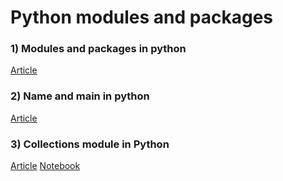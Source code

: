 # Python modules and packages

### 1) Modules and packages in python
[Article](https://medium.com/@domalajayashree/modules-and-packages-in-python-1081f796ebd9)

### 2) Name and main in python
[Article](https://medium.com/@domalajayashree/what-is-name-and-main-in-python-354375d9a480)

### 3) Collections module in Python
[Article](https://jayashree8.medium.com/collections-module-in-python-4db4bfda6d31)
[Notebook](https://github.com/jayashree8/Python_guide/blob/master/Python%20modules%20and%20packages/Advanced%20modules/Collections%20module%20in%20Python.ipynb)